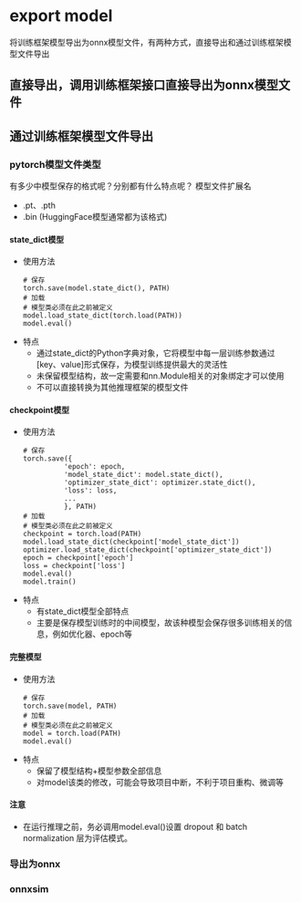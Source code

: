 
# export model
将训练框架模型导出为onnx模型文件，有两种方式，直接导出和通过训练框架模型文件导出

## 直接导出，调用训练框架接口直接导出为onnx模型文件

## 通过训练框架模型文件导出
### pytorch模型文件类型
有多少中模型保存的格式呢？分别都有什么特点呢？
模型文件扩展名
+ .pt、.pth
+ .bin (HuggingFace模型通常都为该格式)

#### state_dict模型
+ 使用方法
  ```
  # 保存
  torch.save(model.state_dict(), PATH)
  # 加载
  # 模型类必须在此之前被定义
  model.load_state_dict(torch.load(PATH))
  model.eval()
  ```
+ 特点
  + 通过state_dict的Python字典对象，它将模型中每一层训练参数通过[key、value]形式保存，为模型训练提供最大的灵活性
  + 未保留模型结构，故一定需要和nn.Module相关的对象绑定才可以使用
  + 不可以直接转换为其他推理框架的模型文件

#### checkpoint模型 
+ 使用方法
  ```
  # 保存
  torch.save({
            'epoch': epoch,
            'model_state_dict': model.state_dict(),
            'optimizer_state_dict': optimizer.state_dict(),
            'loss': loss,
            ...
            }, PATH)
  # 加载
  # 模型类必须在此之前被定义
  checkpoint = torch.load(PATH)
  model.load_state_dict(checkpoint['model_state_dict'])
  optimizer.load_state_dict(checkpoint['optimizer_state_dict'])
  epoch = checkpoint['epoch']
  loss = checkpoint['loss']
  model.eval()
  model.train()
  ```
+ 特点
  + 有state_dict模型全部特点
  + 主要是保存模型训练时的中间模型，故该种模型会保存很多训练相关的信息，例如优化器、epoch等

#### 完整模型
+ 使用方法
  ```
  # 保存
  torch.save(model, PATH)
  # 加载
  # 模型类必须在此之前被定义
  model = torch.load(PATH)
  model.eval()
  ```
+ 特点
  + 保留了模型结构+模型参数全部信息
  + 对model该类的修改，可能会导致项目中断，不利于项目重构、微调等
  
#### 注意
+ 在运行推理之前，务必调用model.eval()设置 dropout 和 batch normalization 层为评估模式。

### 导出为onnx

### onnxsim